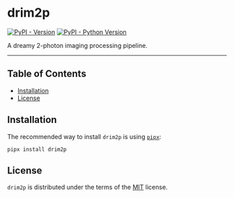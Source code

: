 # drim2p

[![PyPI - Version](https://img.shields.io/pypi/v/drim2p.svg)](https://pypi.org/project/drim2p)
[![PyPI - Python Version](https://img.shields.io/pypi/pyversions/drim2p.svg)](https://pypi.org/project/drim2p)

A dreamy 2-photon imaging processing pipeline.

-----

## Table of Contents

- [Installation](#installation)
- [License](#license)

## Installation

The recommended way to install `drim2p` is using [`pipx`](https://pipx.pypa.io/latest/installation/):

```console
pipx install drim2p
```

## License

`drim2p` is distributed under the terms of the [MIT](https://spdx.org/licenses/MIT.html) license.
